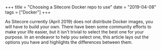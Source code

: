 +++
title = "Choosing a Sitecore Docker repo to use"
date = "2019-04-08"
tags = ["Docker"]
+++

As Sitecore currently (April 2019) does not distribute Docker images, you will have to build your own. There have been some community efforts to make your life easier, but it isn't trivial to select the best one for your purpose.
In an endeavor to help you select one, this article lays out the options you have and highlights the differences between them.
<!--more-->

